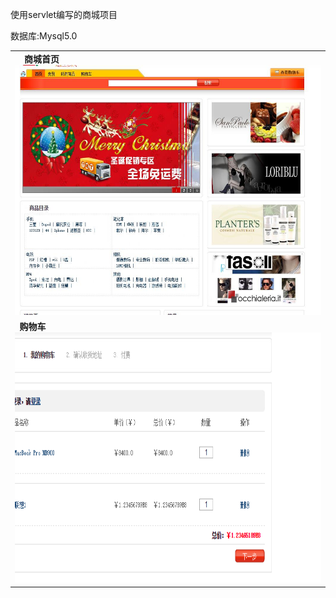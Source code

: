 
使用servlet编写的商城项目

数据库:Mysql5.0

<table>
<tr>
  <td>
     <span style="font-weight:bold;"><B>商城首页</B></span>
    <img src="https://github.com/JackZhangOnly/mall-servlet/blob/master/screen/index.jpg" width="800" height="400" alt="商城首页"/>
  </td>
  
</tr>
<tr>
  <td>
       <span style="font-weight:bold;">购物车</span>
    <img src="https://github.com/JackZhangOnly/mall-servlet/blob/master/screen/card.png" width="800" height="400" alt="购物车"/>
  </td>
</tr>
</table>
